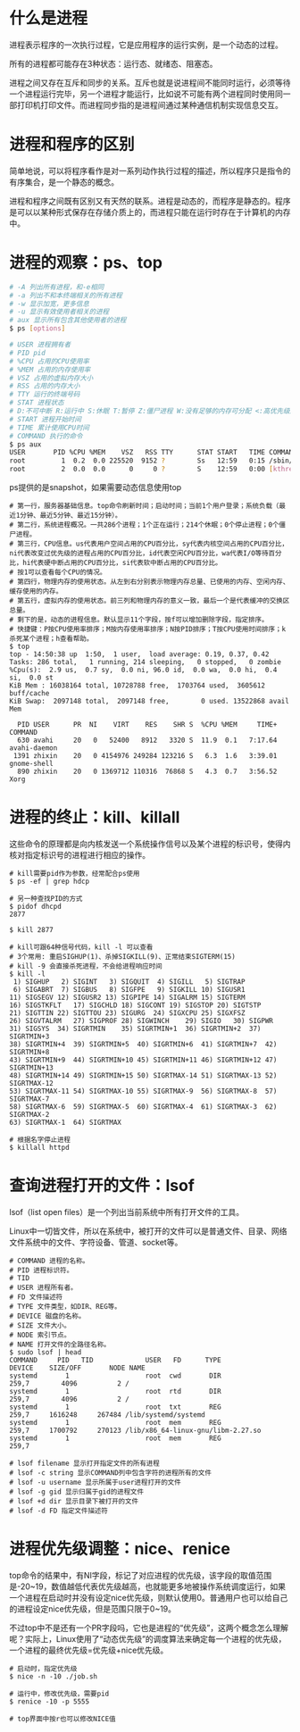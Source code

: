 # 什么是进程

进程表示程序的一次执行过程，它是应用程序的运行实例，是一个动态的过程。

所有的进程都可能存在3种状态：运行态、就绪态、阻塞态。

进程之间又存在互斥和同步的关系。互斥也就是说进程间不能同时运行，必须等待一个进程运行完毕，另一个进程才能运行，比如说不可能有两个进程同时使用同一部打印机打印文件。而进程同步指的是进程间通过某种通信机制实现信息交互。



# 进程和程序的区别

简单地说，可以将程序看作是对一系列动作执行过程的描述，所以程序只是指令的有序集合，是一个静态的概念。

进程和程序之间既有区别又有天然的联系。进程是动态的，而程序是静态的。程序是可以以某种形式保存在存储介质上的，而进程只能在运行时存在于计算机的内存中。



# 进程的观察：ps、top

```sh
# -A 列出所有进程，和-e相同
# -a 列出不和本终端相关的所有进程
# -w 显示加宽，更多信息
# -u 显示有效使用者相关的进程
# aux 显示所有包含其他使用者的进程
$ ps [options]

# USER 进程拥有者
# PID pid
# %CPU 占用的CPU使用率
# %MEM 占用的内存使用率
# VSZ 占用的虚拟内存大小
# RSS 占用的内存大小
# TTY 运行的终端号码
# STAT 进程状态
# D:不可中断 R:运行中 S:休眠 T:暂停 Z:僵尸进程 W:没有足够的内存可分配 <:高优先级进程 N:低优先级进程
# START 进程开始时间
# TIME 累计使用CPU时间
# COMMAND 执行的命令
$ ps aux
USER       PID %CPU %MEM    VSZ   RSS TTY      STAT START   TIME COMMAND
root         1  0.2  0.0 225520  9152 ?        Ss   12:59   0:15 /sbin/init splash
root         2  0.0  0.0      0     0 ?        S    12:59   0:00 [kthreadd]

```

 ps提供的是snapshot，如果需要动态信息使用top

```shell
# 第一行，服务器基础信息。top命令刷新时间；启动时间；当前1个用户登录；系统负载（最近1分钟、最近5分钟、最近15分钟）。
# 第二行，系统进程概况。一共286个进程；1个正在运行；214个休眠；0个停止进程；0个僵尸进程。
# 第三行，CPU信息。us代表用户空间占用的CPU百分比，sy代表内核空间占用的CPU百分比，ni代表改变过优先级的进程占用的CPU百分比，id代表空闲CPU百分比，wa代表I/O等待百分比，hi代表硬中断占用的CPU百分比，si代表软中断占用的CPU百分比。
# 按1可以查看每个CPU的情况。
# 第四行，物理内存的使用状态。从左到右分别表示物理内存总量、已使用的内存、空闲内存、缓存使用的内存。
# 第五行，虚拟内存的使用状态。前三列和物理内存的意义一致，最后一个是代表缓冲的交换区总量。
# 剩下的是，动态的进程信息。默认显示11个字段，按f可以增加删除字段，指定排序。
# 快捷键：P按CPU使用率排序；M按内存使用率排序；N按PID排序；T按CPU使用时间排序；k杀死某个进程；h查看帮助。
$ top
top - 14:50:38 up  1:50,  1 user,  load average: 0.19, 0.37, 0.42
Tasks: 286 total,   1 running, 214 sleeping,   0 stopped,   0 zombie
%Cpu(s):  2.9 us,  0.7 sy,  0.0 ni, 96.0 id,  0.0 wa,  0.0 hi,  0.4 si,  0.0 st
KiB Mem : 16038164 total, 10728788 free,  1703764 used,  3605612 buff/cache
KiB Swap:  2097148 total,  2097148 free,        0 used. 13522868 avail Mem 

  PID USER      PR  NI    VIRT    RES    SHR S  %CPU %MEM     TIME+ COMMAND          
  630 avahi     20   0   52400   8912   3320 S  11.9  0.1   7:17.64 avahi-daemon     
 1391 zhixin    20   0 4154976 249284 123216 S   6.3  1.6   3:39.01 gnome-shell      
  890 zhixin    20   0 1369712 110316  76868 S   4.3  0.7   3:56.52 Xorg
```



# 进程的终止：kill、killall

这些命令的原理都是向内核发送一个系统操作信号以及某个进程的标识号，使得内核对指定标识号的进程进行相应的操作。

```shell
# kill需要pid作为参数，经常配合ps使用
$ ps -ef | grep hdcp

# 另一种查找PID的方式
$ pidof dhcpd
2877

$ kill 2877

# kill可跟64种信号代码，kill -l 可以查看
# 3个常用: 重启SIGHUP(1)、杀掉SIGKILL(9)、正常结束SIGTERM(15)
# kill -9 会直接杀死进程，不会给进程响应时间
$ kill -l
 1) SIGHUP	 2) SIGINT	 3) SIGQUIT	 4) SIGILL	 5) SIGTRAP
 6) SIGABRT	 7) SIGBUS	 8) SIGFPE	 9) SIGKILL	10) SIGUSR1
11) SIGSEGV	12) SIGUSR2	13) SIGPIPE	14) SIGALRM	15) SIGTERM
16) SIGSTKFLT	17) SIGCHLD	18) SIGCONT	19) SIGSTOP	20) SIGTSTP
21) SIGTTIN	22) SIGTTOU	23) SIGURG	24) SIGXCPU	25) SIGXFSZ
26) SIGVTALRM	27) SIGPROF	28) SIGWINCH	29) SIGIO	30) SIGPWR
31) SIGSYS	34) SIGRTMIN	35) SIGRTMIN+1	36) SIGRTMIN+2	37) SIGRTMIN+3
38) SIGRTMIN+4	39) SIGRTMIN+5	40) SIGRTMIN+6	41) SIGRTMIN+7	42) SIGRTMIN+8
43) SIGRTMIN+9	44) SIGRTMIN+10	45) SIGRTMIN+11	46) SIGRTMIN+12	47) SIGRTMIN+13
48) SIGRTMIN+14	49) SIGRTMIN+15	50) SIGRTMAX-14	51) SIGRTMAX-13	52) SIGRTMAX-12
53) SIGRTMAX-11	54) SIGRTMAX-10	55) SIGRTMAX-9	56) SIGRTMAX-8	57) SIGRTMAX-7
58) SIGRTMAX-6	59) SIGRTMAX-5	60) SIGRTMAX-4	61) SIGRTMAX-3	62) SIGRTMAX-2
63) SIGRTMAX-1	64) SIGRTMAX

# 根据名字停止进程
$ killall httpd
```



# 查询进程打开的文件：lsof

lsof（list open files）是一个列出当前系统中所有打开文件的工具。

Linux中一切皆文件，所以在系统中，被打开的文件可以是普通文件、目录、网络文件系统中的文件、字符设备、管道、socket等。

```shell
# COMMAND 进程的名称。
# PID 进程标识符。
# TID
# USER 进程所有者。
# FD 文件描述符
# TYPE 文件类型，如DIR、REG等。
# DEVICE 磁盘的名称。
# SIZE 文件大小。
# NODE 索引节点。
# NAME 打开文件的全路径名称。
$ sudo lsof | head
COMMAND     PID   TID             USER   FD      TYPE             DEVICE    SIZE/OFF       NODE NAME
systemd       1                   root  cwd       DIR              259,7        4096          2 /
systemd       1                   root  rtd       DIR              259,7        4096          2 /
systemd       1                   root  txt       REG              259,7     1616248     267484 /lib/systemd/systemd
systemd       1                   root  mem       REG              259,7     1700792     270123 /lib/x86_64-linux-gnu/libm-2.27.so
systemd       1                   root  mem       REG              259,7   

# lsof filename 显示打开指定文件的所有进程
# lsof -c string 显示COMMAND列中包含字符的进程所有的文件
# lsof -u username 显示所属于user进程打开的文件
# lsof -g gid 显示归属于gid的进程文件
# lsof +d dir 显示目录下被打开的文件
# lsof -d FD 指定文件描述符
```



# 进程优先级调整：nice、renice

top命令的结果中，有NI字段，标记了对应进程的优先级，该字段的取值范围是-20~19，数值越低代表优先级越高，也就能更多地被操作系统调度运行，如果一个进程在启动时并没有设定nice优先级，则默认使用0。普通用户也可以给自己的进程设定nice优先级，但是范围只限于0~19。

不过top中不是还有一个PR字段吗，它也是进程的“优先级”，这两个概念怎么理解呢？实际上，Linux使用了“动态优先级”的调度算法来确定每一个进程的优先级，一个进程的最终优先级=优先级+nice优先级。

```shell
# 启动时，指定优先级
$ nice -n -10 ./job.sh

# 运行中，修改优先级，需要pid
$ renice -10 -p 5555

# top界面中按r也可以修改NICE值
```

